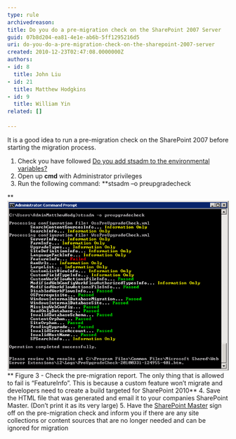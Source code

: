 ```yaml
---
type: rule
archivedreason: 
title: Do you do a pre-migration check on the SharePoint 2007 Server
guid: 07b8d204-ea81-4e1e-ab6b-5ff1295216d5
uri: do-you-do-a-pre-migration-check-on-the-sharepoint-2007-server
created: 2010-12-23T02:47:08.0000000Z
authors:
- id: 8
  title: John Liu
- id: 21
  title: Matthew Hodgkins
- id: 9
  title: William Yin
related: []

---
```


It is a good idea to run a pre-migration check on the SharePoint 2007 before starting the migration process.

1. Check you have followed [Do you add stsadm to the environmental variables?](/Pages/Do-you-add-stsadm-to-environmental-variables.aspx)
2. Open up  **cmd** with Administrator privileges
3. Run the following command:  **stsadm –o preupgradecheck

** 
![](preupgradecheck.png)**
<font class="ms-rteCustom-FigureNormal">Figure 3 - Check the pre-migration report. The only thing that is allowed to fail is “FeatureInfo”. This is because a custom feature won’t migrate and developers need to create a build targeted for SharePoint 2010</font>**
4. Save the HTML file that was generated and email it to your companies SharePoint Master. (Don’t print it as its very large)
5. Have the [SharePoint Master](/Pages/Do-you-have-a-SharePoint-Master.aspx) sign off on the pre-migration check and inform you if there are any site collections or content sources that are no longer needed and can be ignored for migration




<!--endintro-->
